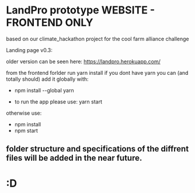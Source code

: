LandPro prototype WEBSITE - FRONTEND ONLY
==============================

based on our climate_hackathon project for the cool farm alliance challenge

Landing page v0.3:

older version can be seen here:
https://landpro.herokuapp.com/



from the frontend forlder run yarn install
if you dont have yarn you can (and totally should) add it globally with: 
* npm install --global yarn

* to run the app please use: yarn start

otherwise use: 
* npm install
* npm start 


## folder structure and specifications of the diffrent files will be added in the near future.

# :D
